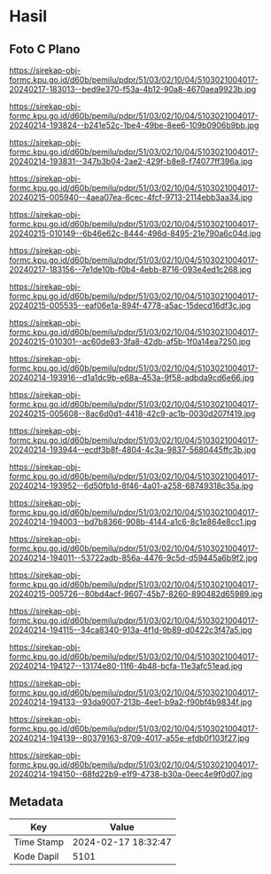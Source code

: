 # Hasil

## Foto C Plano

https://sirekap-obj-formc.kpu.go.id/d60b/pemilu/pdpr/51/03/02/10/04/5103021004017-20240217-183013--bed9e370-f53a-4b12-90a8-4670aea9923b.jpg

https://sirekap-obj-formc.kpu.go.id/d60b/pemilu/pdpr/51/03/02/10/04/5103021004017-20240214-193824--b241e52c-1be4-49be-8ee6-109b0906b9bb.jpg

https://sirekap-obj-formc.kpu.go.id/d60b/pemilu/pdpr/51/03/02/10/04/5103021004017-20240214-193831--347b3b04-2ae2-429f-b8e8-f74077ff396a.jpg

https://sirekap-obj-formc.kpu.go.id/d60b/pemilu/pdpr/51/03/02/10/04/5103021004017-20240215-005940--4aea07ea-6cec-4fcf-9713-2114ebb3aa34.jpg

https://sirekap-obj-formc.kpu.go.id/d60b/pemilu/pdpr/51/03/02/10/04/5103021004017-20240215-010149--6b46e62c-8444-496d-8495-21e790a6c04d.jpg

https://sirekap-obj-formc.kpu.go.id/d60b/pemilu/pdpr/51/03/02/10/04/5103021004017-20240217-183156--7e1de10b-f0b4-4ebb-8716-093e4ed1c268.jpg

https://sirekap-obj-formc.kpu.go.id/d60b/pemilu/pdpr/51/03/02/10/04/5103021004017-20240215-005535--eaf06e1a-894f-4778-a5ac-15decd16df3c.jpg

https://sirekap-obj-formc.kpu.go.id/d60b/pemilu/pdpr/51/03/02/10/04/5103021004017-20240215-010301--ac60de83-3fa8-42db-af5b-1f0a14ea7250.jpg

https://sirekap-obj-formc.kpu.go.id/d60b/pemilu/pdpr/51/03/02/10/04/5103021004017-20240214-193916--d1a1dc9b-e68a-453a-9f58-adbda9cd6e66.jpg

https://sirekap-obj-formc.kpu.go.id/d60b/pemilu/pdpr/51/03/02/10/04/5103021004017-20240215-005608--8ac6d0d1-4418-42c9-ac1b-0030d207f419.jpg

https://sirekap-obj-formc.kpu.go.id/d60b/pemilu/pdpr/51/03/02/10/04/5103021004017-20240214-193944--ecdf3b8f-4804-4c3a-9837-5680445ffc3b.jpg

https://sirekap-obj-formc.kpu.go.id/d60b/pemilu/pdpr/51/03/02/10/04/5103021004017-20240214-193952--6d50fb1d-8f46-4a01-a258-68749318c35a.jpg

https://sirekap-obj-formc.kpu.go.id/d60b/pemilu/pdpr/51/03/02/10/04/5103021004017-20240214-194003--bd7b8366-908b-4144-a1c6-8c1e864e8cc1.jpg

https://sirekap-obj-formc.kpu.go.id/d60b/pemilu/pdpr/51/03/02/10/04/5103021004017-20240214-194011--53722adb-856a-4476-9c5d-d59445a6b9f2.jpg

https://sirekap-obj-formc.kpu.go.id/d60b/pemilu/pdpr/51/03/02/10/04/5103021004017-20240215-005726--80bd4acf-9607-45b7-8260-890482d65989.jpg

https://sirekap-obj-formc.kpu.go.id/d60b/pemilu/pdpr/51/03/02/10/04/5103021004017-20240214-194115--34ca8340-913a-4f1d-9b89-d0422c3f47a5.jpg

https://sirekap-obj-formc.kpu.go.id/d60b/pemilu/pdpr/51/03/02/10/04/5103021004017-20240214-194127--13174e80-11f6-4b48-bcfa-11e3afc51ead.jpg

https://sirekap-obj-formc.kpu.go.id/d60b/pemilu/pdpr/51/03/02/10/04/5103021004017-20240214-194133--93da9007-213b-4ee1-b9a2-f90bf4b9834f.jpg

https://sirekap-obj-formc.kpu.go.id/d60b/pemilu/pdpr/51/03/02/10/04/5103021004017-20240214-194139--80379163-8709-4017-a55e-efdb0f103f27.jpg

https://sirekap-obj-formc.kpu.go.id/d60b/pemilu/pdpr/51/03/02/10/04/5103021004017-20240214-194150--68fd22b9-e1f9-4738-b30a-0eec4e9f0d07.jpg


## Metadata

| Key        | Value               |
| ---------- | ------------------- |
| Time Stamp | 2024-02-17 18:32:47 |
| Kode Dapil | 5101                |



